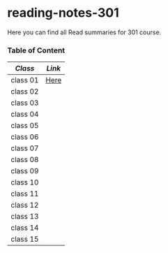 # reading-notes-301
Here you can find all Read summaries for 301 course.

### Table of Content

*Class*    |    *Link*
--------   |    -----------
class 01   |    [Here]()
class 02   |    
class 03   |    
class 04   |    
class 05   |    
class 06   |    
class 07   |    
class 08   |    
class 09   |    
class 10   |    
class 11   |    
class 12   |    
class 13   |    
class 14   |    
class 15   |    